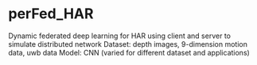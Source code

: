 # perFed_HAR
Dynamic federated deep learning for HAR using client and server to simulate distributed network
Dataset: depth images, 9-dimension motion data, uwb data
Model: CNN (varied for different dataset and applications)

